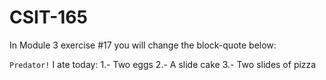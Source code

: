 # CSIT-165

In Module 3 exercise #17 you will change the block-quote below:

`Predator!`
I ate today:
1.- Two eggs
2.- A slide cake
3.- Two slides of pizza
